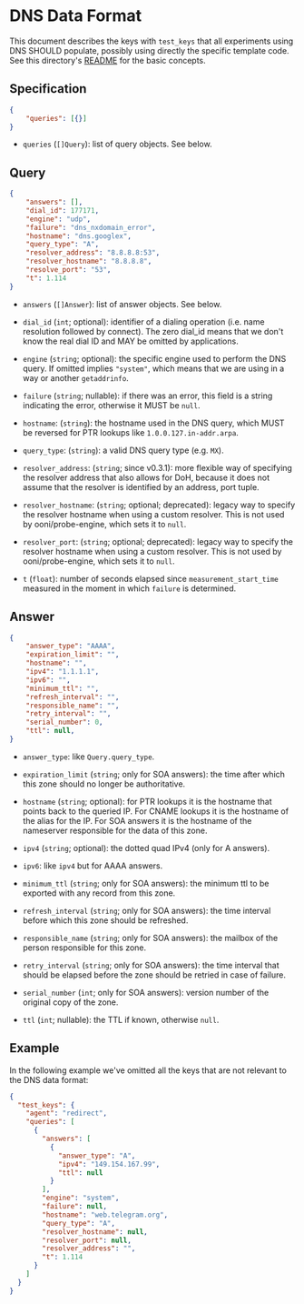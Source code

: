 # DNS Data Format

This document describes the keys with `test_keys` that all experiments
using DNS SHOULD populate, possibly using directly the specific template
code. See this directory's [README](README.md) for the basic concepts.

## Specification

```JSON
{
    "queries": [{}]
}
```

- `queries` (`[]Query`): list of query objects. See below.

## Query

```JSON
{
    "answers": [],
    "dial_id": 177171,
    "engine": "udp",
    "failure": "dns_nxdomain_error",
    "hostname": "dns.googlex",
    "query_type": "A",
    "resolver_address": "8.8.8.8:53",
    "resolver_hostname": "8.8.8.8",
    "resolve_port": "53",
    "t": 1.114
}
```

- `answers` (`[]Answer`): list of answer objects. See below.

- `dial_id` (`int`; optional): identifier of a dialing operation (i.e. name
resolution followed by connect). The zero dial_id means that we don't know the
real dial ID and MAY be omitted by applications.

- `engine` (`string`; optional): the specific engine used to perform
the DNS query. If omitted implies `"system"`, which means that we are
using in a way or another `getaddrinfo`.

- `failure` (`string`; nullable): if there was an error, this field is
a string indicating the error, otherwise it MUST be `null`.

- `hostname`: (`string`): the hostname used in the DNS query, which MUST
be reversed for PTR lookups like `1.0.0.127.in-addr.arpa`.

- `query_type`: (`string`): a valid DNS query type (e.g. `MX`).

- `resolver_address`: (`string`; since v0.3.1): more flexible way of
specifying the resolver address that also allows for DoH, because it does
not assume that the resolver is identified by an address, port tuple.

- `resolver_hostname`: (`string`; optional; deprecated): legacy way to
specify the resolver hostname when using a custom resolver. This is not
used by ooni/probe-engine, which sets it to `null`.

- `resolver_port`: (`string`; optional; deprecated): legacy way to
specify the resolver hostname when using a custom resolver. This is not
used by ooni/probe-engine, which sets it to `null`.

- `t` (`float`): number of seconds elapsed since `measurement_start_time`
measured in the moment in which `failure` is determined.


## Answer

```JSON
{
    "answer_type": "AAAA",
    "expiration_limit": "",
    "hostname": "",
    "ipv4": "1.1.1.1",
    "ipv6": "",
    "minimum_ttl": "",
    "refresh_interval": "",
    "responsible_name": "",
    "retry_interval": "",
    "serial_number": 0,
    "ttl": null,
}
```

- `answer_type`: like `Query.query_type`.

- `expiration_limit` (`string`; only for SOA answers): the time
after which this zone should no longer be authoritative.

- `hostname` (`string`; optional): for PTR lookups it is the hostname
that points back to the queried IP. For CNAME lookups it is the hostname
of the alias for the IP. For SOA answers it is the hostname of the
nameserver responsible for the data of this zone.

- `ipv4` (`string`; optional): the dotted quad IPv4 (only for A answers).

- `ipv6`: like `ipv4` but for AAAA answers.

- `minimum_ttl` (`string`; only for SOA answers): the minimum ttl to
be exported with any record from this zone.

- `refresh_interval` (`string`; only for SOA answers): the time interval before
which this zone should be refreshed.

- `responsible_name` (`string`; only for SOA answers): the
mailbox of the person responsible for this zone.

- `retry_interval` (`string`; only for SOA answers): the time interval
that should be elapsed before the zone should be retried in case of failure.

- `serial_number` (`int`; only for SOA answers): version number
of the original copy of the zone. 

- `ttl` (`int`; nullable): the TTL if known, otherwise `null`.

## Example

In the following example we've omitted all the keys that are
not relevant to the DNS data format:

```JSON
{
  "test_keys": {
    "agent": "redirect",
    "queries": [
      {
        "answers": [
          {
            "answer_type": "A",
            "ipv4": "149.154.167.99",
            "ttl": null
          }
        ],
        "engine": "system",
        "failure": null,
        "hostname": "web.telegram.org",
        "query_type": "A",
        "resolver_hostname": null,
        "resolver_port": null,
        "resolver_address": "",
        "t": 1.114
      }
    ]
  }
}
```

